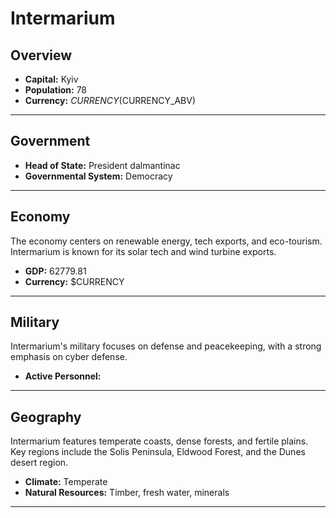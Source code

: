 # Intermarium

## Overview

- **Capital:** Kyiv
- **Population:** 78
- **Currency:** $CURRENCY ($CURRENCY_ABV)

---

## Government

- **Head of State:** President dalmantinac
- **Governmental System:** Democracy

---

## Economy
The economy centers on renewable energy, tech exports, and eco-tourism. Intermarium is known for its solar tech and wind turbine exports.

- **GDP:** 62779.81
- **Currency:** $CURRENCY

---

## Military
Intermarium's military focuses on defense and peacekeeping, with a strong emphasis on cyber defense.

- **Active Personnel:** 

---

## Geography
Intermarium features temperate coasts, dense forests, and fertile plains. Key regions include the Solis Peninsula, Eldwood Forest, and the Dunes desert region.

- **Climate:** Temperate
- **Natural Resources:** Timber, fresh water, minerals

---